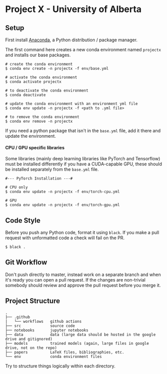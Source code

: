 # Project X - University of Alberta

## Setup
First install [Anaconda](https://www.anaconda.com/products/individual), a Python distribution / package manager.

The first command here creates a new conda environment named `projectx` and installs our base packages. 

```shell script
# create the conda environment
$ conda env create -n projectx -f env/base.yml

# activate the conda environment
$ conda activate projectx

# to deactivate the conda environment
$ conda deactivate

# update the conda environment with an environment yml file
$ conda env update -n projectx -f <path to .yml file>

# to remove the conda environment
$ conda env remove -n projectx
```

If you need a python package that isn't in the `base.yml` file, add it there and update the environment.

#### CPU / GPU specific libraries

Some libraries (mainly deep learning libraries like PyTorch and Tensorflow) must be installed differently if you have a CUDA-capable GPU, these should be installed separately from the `base.yml` file.

```shell script
#--- PyTorch Installation ---#

# CPU only
$ conda env update -n projectx -f env/torch-cpu.yml

# GPU
$ conda env update -n projectx -f env/torch-gpu.yml
```

## Code Style
Before you push any Python code, format it using `black`. If you make a pull request with unformatted code a check will fail on the PR.

```shell script
$ black .
```

## Git Workflow
Don't push directly to master, instead work on a separate branch and when it's ready you can open a pull request. If the changes are non-trivial somebody should review and approve the pull request before you merge it.

## Project Structure
```
.
├── .github
|   └── workflows   github actions
├── src             source code
├── notebooks       jupyter notebooks
├── data            data (large data should be hosted in the google drive and gitignored)
├── models          trained models (again, large files in google drive, not on the repo)
├── papers          LaTeX files, bibliographies, etc.
└── env             conda environment files
```
Try to structure things logically within each directory.
